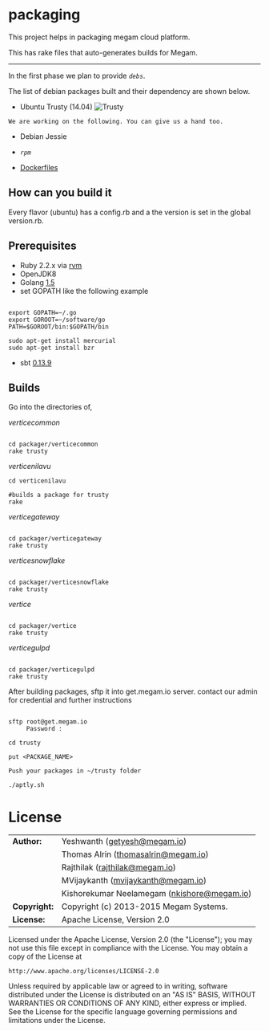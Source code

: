 packaging
=========

This project helps in packaging megam cloud platform.

This has rake files that auto-generates builds for Megam.


---
In the first phase we plan to provide _`debs`_.

The list of debian packages built and their dependency are shown below.

* Ubuntu Trusty (14.04)
![Trusty](https://github.com/megamsys/packager/blob/master/images/trusty14.04.png)

`We are working on the following. You can give us a hand too.`

* Debian Jessie

* _`rpm`_

* [Dockerfiles](https://github.com/megamsys/dockerfiles)

How can you build it
-----------------------

Every flavor (ubuntu) has a config.rb and a the version is set in the global version.rb.

Prerequisites
-----------------------

- Ruby 2.2.x via [rvm](http://devcenter.megam.io/2015/03/03/megam_install_ruby/)
- OpenJDK8
- Golang [1.5](https://golang.org/dl/)
- set GOPATH like the following example

```

export GOPATH=~/.go
export GOROOT=~/software/go
PATH=$GOROOT/bin:$GOPATH/bin

sudo apt-get install mercurial
sudo apt-get install bzr
```
- sbt [0.13.9](http://devcenter.megam.io/2015/03/16/setting-up-scala-sbt-play-akka/)


Builds
-----------------------

Go into the directories of,

*verticecommon*

```

cd packager/verticecommon
rake trusty

```


*verticenilavu*

```
cd verticenilavu

#builds a package for trusty
rake

```

*verticegateway*

```

cd packager/verticegateway
rake trusty

```

*verticesnowflake*

```

cd packager/verticesnowflake
rake trusty

```

*vertice*

```

cd packager/vertice
rake trusty

```

*verticegulpd*

```

cd packager/verticegulpd
rake trusty

```

After building packages, sftp it into get.megam.io server. contact our admin for credential and further instructions

```

sftp root@get.megam.io
     Password :

cd trusty

put <PACKAGE_NAME>

Push your packages in ~/trusty folder

./aptly.sh

```


# License

|                      |                                          |
|:---------------------|:-----------------------------------------|
| **Author:**          | Yeshwanth (<getyesh@megam.io>)
|		       	           | Thomas Alrin (<thomasalrin@megam.io>)
|                      | Rajthilak (<rajthilak@megam.io>)
|                      | MVijaykanth (<mvijaykanth@megam.io>)
|                      | Kishorekumar Neelamegam (<nkishore@megam.io>)
| **Copyright:**       | Copyright (c) 2013-2015 Megam Systems.
| **License:**         | Apache License, Version 2.0

Licensed under the Apache License, Version 2.0 (the "License");
you may not use this file except in compliance with the License.
You may obtain a copy of the License at

    http://www.apache.org/licenses/LICENSE-2.0

Unless required by applicable law or agreed to in writing, software
distributed under the License is distributed on an "AS IS" BASIS,
WITHOUT WARRANTIES OR CONDITIONS OF ANY KIND, either express or implied.
See the License for the specific language governing permissions and
limitations under the License.
